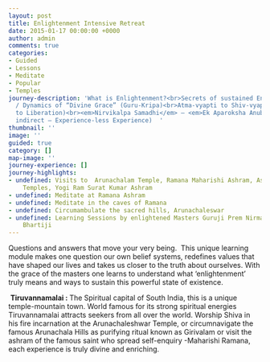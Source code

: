 ```yaml
---
layout: post
title: Enlightenment Intensive Retreat
date: 2015-01-17 00:00:00 +0000
author: admin
comments: true
categories:
- Guided
- Lessons
- Meditate
- Popular
- Temples
journey-description: 'What is Enlightenment?<br>Secrets of sustained Enlightenment
  / Dynamics of “Divine Grace” (Guru-Kripa)<br>Atma-vyapti to Shiv-vyapti (Enlightenment
  to Liberation)<br><em>Nirvikalpa Samadhi</em> – <em>Ek Aparoksha Anubhuti</em> (An
  indirect – Experience-less Experience)  '
thumbnail: ''
image: ''
guided: true
category: []
map-image: ''
journey-experience: []
journey-highlights:
- undefined: Visits to  Arunachalam Temple, Ramana Maharishi Ashram, Ashta Lingam
    Temples, Yogi Ram Surat Kumar Ashram
- undefined: Meditate at Ramana Ashram
- undefined: Meditate in the caves of Ramana
- undefined: Circumambulate the sacred hills, Arunachaleswar
- undefined: Learning Sessions by enlightened Masters Guruji Prem Nirmal and Guruma
    Bhartiji
---
```

<p>Questions and answers that move your very being.  This unique learning module makes one question our own belief systems, redefines values that have shaped our lives and takes us closer to the truth about ourselves. With the grace of the masters one learns to understand what ‘enlightenment’ truly means and ways to sustain this powerful state of existence.</p>
<p> <strong>Tiruvannamalai : </strong>The Spiritual capital of South India, this is a unique temple-mountain town. World famous for its strong spiritual energies Tiruvannamalai attracts seekers from all over the world. Worship Shiva in his fire incarnation at the Arunachaleshwar Temple, or circumnavigate the famous Arunachala Hills as purifying ritual known as Girivalam or visit the ashram of the famous saint who spread self-enquiry -Maharishi Ramana, each experience is truly divine and enriching.</p>
